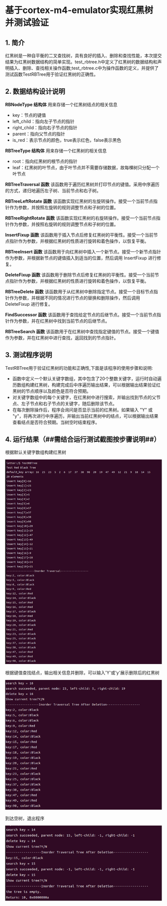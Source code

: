 # 基于cortex-m4-emulator实现红黑树并测试验证

## 1. 简介
红黑树是一种自平衡的二叉查找树，具有良好的插入、删除和查找性能，本次提交结果为红黑树数据结构的简单实现。test_rbtree.h中定义了红黑树的数据结构和声明插入、删除、查找相关操作函数;test_rbtree.c中为操作函数的定义，并提供了测试函数TestRBTree用于验证红黑树的正确性。


## 2. 数据结构设计说明

**RBNodeType 结构体**
用来存储一个红黑树结点的相关信息
- key：节点的键值
- left_child：指向左子节点的指针
- right_child：指向右子节点的指针
- parent：指向父节点的指针
- is_red：表示节点的颜色，true表示红色，false表示黑色

**RBTreeType 结构体**
用来存储一个红黑树的相关信息
- root：指向红黑树的根节点的指针
- leaf：红黑树的叶节点，由于叶节点并不需要存储数据，故每棵树只分配一个叶节点


**RBTreeTraversal 函数**
该函数用于遍历红黑树并打印节点的键值。采用中序遍历的方式，递归地遍历左子树、当前节点和右子树。

**RBTreeLeftRotate 函数**
该函数实现红黑树的左旋转操作。接受一个当前节点指针作为参数，并按照左旋转的规则调整节点和子树的位置。

**RBTreeRightRotate 函数**
该函数实现红黑树的右旋转操作。接受一个当前节点指针作为参数，并按照右旋转的规则调整节点和子树的位置。

**InsertFixup 函数**
该函数用于插入节点后修复红黑树的平衡性。接受一个当前节点指针作为参数，并根据红黑树的性质进行旋转和着色操作，以恢复平衡。

**RBTreeInsert 函数**
该函数用于向红黑树中插入一个新节点。接受一个新节点指针作为参数，并根据新节点的键值插入到适当的位置，然后调用 InsertFixup 进行修复。

**DeleteFixup 函数**
该函数用于删除节点后修复红黑树的平衡性。接受一个当前节点指针作为参数，并根据红黑树的性质进行旋转和着色操作，以恢复平衡。

**RBTreeDelete 函数**
该函数用于从红黑树中删除指定节点。接受一个目标节点指针作为参数，并根据不同的情况进行节点的替换和删除操作，然后调用 DeleteFixup 进行修复。

**FindSuccessor 函数**
该函数用于查找给定节点的后继节点。接受一个当前节点指针作为参数，并在红黑树中找到当前节点的后继节点。

**RBTreeSearch 函数**
该函数用于在红黑树中查找指定键值的节点。接受一个键值作为参数，并在红黑树中进行查找，返回找到的节点指针。

## 3. 测试程序说明
TestRBTree用于验证红黑树的功能和正确性,下面是该程序的使用步骤和说明:
- 函数中定义一个默认关键字数组，其中包含了20个整数关键字，运行时自动遍历数组构建红黑树，构建完成后中序遍历输出结果，可以根据输出结果验证红黑树的节点顺序以及颜色是否符合预期。
- 对关键字数组中的每个关键字，在红黑树中进行搜索，并输出找到节点的父节点、左子节点和右子节点的关键字，随后删除该节点。
- 在每次删除操作后，程序会询问是否显示当前的红黑树。如果输入 "Y" 或 "y"，将再次进行中序遍历，并输出当前红黑树中的结点，可以根据输出结果查看结点是否符合预期。当树空时结束程序。


## 4. 运行结果（##需结合运行测试截图按步骤说明##）

根据默认关键字数组构建红黑树

![Alt text](image.png)

根据键值查找结点，输出相关信息并删除，可以输入'Y'或'y'展示删除后的红黑树

![Alt text](image-1.png)

到达空树，退出程序

![Alt text](image-2.png)
